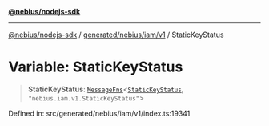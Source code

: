 [**@nebius/nodejs-sdk**](../../../../../README.md)

***

[@nebius/nodejs-sdk](../../../../../README.md) / [generated/nebius/iam/v1](../README.md) / StaticKeyStatus

# Variable: StaticKeyStatus

> **StaticKeyStatus**: [`MessageFns`](../../../../../runtime/protos/core/interfaces/MessageFns.md)\<[`StaticKeyStatus`](../interfaces/StaticKeyStatus.md), `"nebius.iam.v1.StaticKeyStatus"`\>

Defined in: src/generated/nebius/iam/v1/index.ts:19341

